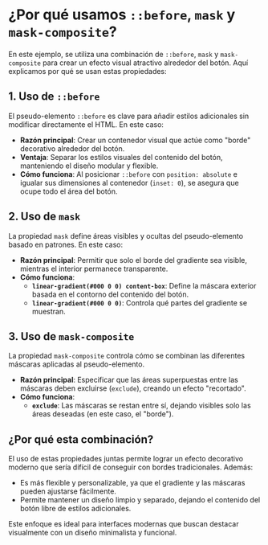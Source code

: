 # ¿Por qué usamos `::before`, `mask` y `mask-composite`?

En este ejemplo, se utiliza una combinación de `::before`, `mask` y `mask-composite` para crear un efecto visual atractivo alrededor del botón. Aquí explicamos por qué se usan estas propiedades:

## 1. Uso de `::before`

El pseudo-elemento `::before` es clave para añadir estilos adicionales sin modificar directamente el HTML. En este caso:

- **Razón principal**: Crear un contenedor visual que actúe como "borde" decorativo alrededor del botón.
- **Ventaja**: Separar los estilos visuales del contenido del botón, manteniendo el diseño modular y flexible.
- **Cómo funciona**: Al posicionar `::before` con `position: absolute` e igualar sus dimensiones al contenedor (`inset: 0`), se asegura que ocupe todo el área del botón.

## 2. Uso de `mask`

La propiedad `mask` define áreas visibles y ocultas del pseudo-elemento basado en patrones. En este caso:

- **Razón principal**: Permitir que solo el borde del gradiente sea visible, mientras el interior permanece transparente.
- **Cómo funciona**: 
  - **`linear-gradient(#000 0 0) content-box`**: Define la máscara exterior basada en el contorno del contenido del botón.
  - **`linear-gradient(#000 0 0)`**: Controla qué partes del gradiente se muestran.

## 3. Uso de `mask-composite`

La propiedad `mask-composite` controla cómo se combinan las diferentes máscaras aplicadas al pseudo-elemento.

- **Razón principal**: Especificar que las áreas superpuestas entre las máscaras deben excluirse (`exclude`), creando un efecto "recortado".
- **Cómo funciona**: 
  - **`exclude`**: Las máscaras se restan entre sí, dejando visibles solo las áreas deseadas (en este caso, el "borde").

## ¿Por qué esta combinación?

El uso de estas propiedades juntas permite lograr un efecto decorativo moderno que sería difícil de conseguir con bordes tradicionales. Además:

- Es más flexible y personalizable, ya que el gradiente y las máscaras pueden ajustarse fácilmente.
- Permite mantener un diseño limpio y separado, dejando el contenido del botón libre de estilos adicionales.

Este enfoque es ideal para interfaces modernas que buscan destacar visualmente con un diseño minimalista y funcional.
